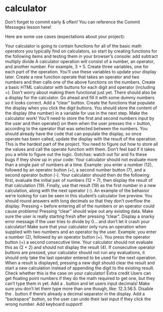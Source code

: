 # calculator
Don’t forget to commit early & often! You can reference the Commit Messages lesson here!

Here are some use cases (expectations about your project):

Your calculator is going to contain functions for all of the basic math operators you typically find on calculators, so start by creating functions for the following items and testing them in your browser’s console:
add
subtract
multiply
divide
A calculator operation will consist of a number, an operator, and another number. For example, 3 + 5. Create three variables, one for each part of the operation. You’ll use these variables to update your display later.
Create a new function operate that takes an operator and two numbers and then calls one of the above functions on the numbers.
Create a basic HTML calculator with buttons for each digit and operator (including =).
Don’t worry about making them functional just yet.
There should also be a display for the calculator. Go ahead and fill it with some dummy numbers so it looks correct.
Add a “clear” button.
Create the functions that populate the display when you click the digit buttons. You should store the content of the display (the number) in a variable for use in the next step.
Make the calculator work! You’ll need to store the first and second numbers input by the user and then operate() on them when the user presses the = button, according to the operator that was selected between the numbers.
You should already have the code that can populate the display, so once operate has been called, update the display with the result of the operation.
This is the hardest part of the project. You need to figure out how to store all the values and call the operate function with them. Don’t feel bad if it takes you a while to figure out the logic.
Gotchas: watch out for and fix these bugs if they show up in your code:
Your calculator should not evaluate more than a single pair of numbers at a time. Example: you enter a number (12), followed by an operator button (+), a second number button (7), and a second operator button (-). Your calculator should then do the following: first, evaluate the initial pair of numbers (12 + 7), then display the result of that calculation (19). Finally, use that result (19) as the first number in a new calculation, along with the next operator (-). An example of the behavior we’re looking for can be seen in this student’s calculator live preview.
You should round answers with long decimals so that they don’t overflow the display.
Pressing = before entering all of the numbers or an operator could cause problems!
Pressing “clear” should wipe out any existing data. Make sure the user is really starting fresh after pressing “clear”.
Display a snarky error message if the user tries to divide by 0… and don’t let it crash your calculator!
Make sure that your calculator only runs an operation when supplied with two numbers and an operator by the user. Example: you enter a number (2), followed by an operator button (+). You press the operator button (+) a second consecutive time. Your calculator should not evaluate this as (2 + 2) and should not display the result (4). If consecutive operator buttons are pressed, your calculator should not run any evaluations, it should only take the last operator entered to be used for the next operation.
When a result is displayed, pressing a new digit should clear the result and start a new calculation instead of appending the digit to the existing result. Check whether this is the case on your calculator!
Extra credit
Users can get floating point numbers if they do the math required to get one, but they can’t type them in yet. Add a . button and let users input decimals! Make sure you don’t let them type more than one though, like: 12.3.56.5. Disable the . button if there’s already a decimal separator in the display.
Add a “backspace” button, so the user can undo their last input if they click the wrong number.
Add keyboard support!